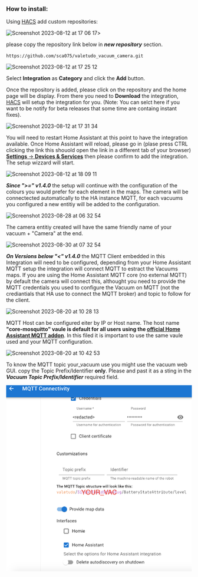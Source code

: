 ### How to install:
Using [HACS](https://hacs.xyz/) add custom repositories:

![Screenshot 2023-08-12 at 17 06 17](https://github.com/sca075/valetudo_vacuum_camera/assets/82227818/4abdf05a-eb50-4317-a0e9-8c6984bdba05)>


please copy the repository link below in ***new repository*** section.
```
https://github.com/sca075/valetudo_vacuum_camera.git
```
![Screenshot 2023-08-12 at 17 25 12](https://github.com/sca075/valetudo_vacuum_camera/assets/82227818/5e0874e6-4599-4853-b69b-940609555491)

Select **Integration** as **Category** and click the **Add** button.

Once the repository is added, please click on the repository and the home page will be display. From there you need to
**Download** the integration, [HACS](https://hacs.xyz/) will setup the integration for you. (Note: You can selct here if you want to be notify for beta releases that some time are containg instant fixes).

![Screenshot 2023-08-12 at 17 31 34](https://github.com/sca075/valetudo_vacuum_camera/assets/82227818/8ab843a7-be55-4203-b107-c62b64d17032)

You will need to restart Home Assistant at this point to have the integration available. Once Home Assistant will reload, please go in (plase press CTRL clicking the link this shouold open the link in a different tab of your browser) [**Settings** -> **Devices & Services**](https://my.home-assistant.io/redirect/config_flow_start/?domain=valetudo_vacuum_camera) then please confirm to add the integration. The setup wizzard will start.

![Screenshot 2023-08-12 at 18 09 11](https://github.com/sca075/valetudo_vacuum_camera/assets/82227818/59f0022e-e233-4311-a6aa-37f17996d6f3)

***Since ">=" v1.4.0*** the setup will continue with the configuration of the colours you would prefer for each element in the maps. The camera will be connectected automatically to the HA instance MQTT, for each vacuums you configured a new entitiy will be added to the configuration.

![Screenshot 2023-08-28 at 06 32 54](https://github.com/sca075/valetudo_vacuum_camera/assets/82227818/f68c8516-610c-4588-9846-13afe30defe7)

The camera entitiy created will have the same friendly name of your vacuum + "Camera" at the end. 

![Screenshot 2023-08-30 at 07 32 54](https://github.com/sca075/valetudo_vacuum_camera/assets/82227818/c4c054a5-e021-4c68-804b-9484d35a42ae)


***On Versions below "<" v1.4.0*** the MQTT Client embedded in this Integration will need to be configured, depending from your Home Assistant MQTT setup the integration will connect MQTT to estract the Vacuums maps. If you are using the Home Assistant MQTT core (no external MQTT) by default the camera will connect this, althought you need to provide the MQTT credentials you used to configure the Vacuum on MQTT (not the crediantials that HA use to connect the MQTT broker) and topic to follow for the client.

![Screenshot 2023-08-20 at 10 28 13](https://github.com/sca075/valetudo_vacuum_camera/assets/82227818/a49cb36e-f7b6-421c-ae0b-c88543044767)

MQTT Host can be configured eiter by IP or Host name. The host name **"core-mosquitto" vaule is default for all users using the [official Home Assistant MQTT addon](https://www.home-assistant.io/integrations/mqtt/)**. In this filed it is important to use the same vaule used and your MQTT configuration.

![Screenshot 2023-08-20 at 10 42 53](https://github.com/sca075/valetudo_vacuum_camera/assets/82227818/d284dd8e-b115-430c-982b-74f426a2cdb4)

To know the MQTT topic your_vacuum use you might use the vacuum web GUI.
copy the Topic Prefix/Identifier **only**. Please and past it as a sting in the
***Vacuum Topic Prefix/Identifier*** required field.

<div align="center">
  <img src="/images/img.png" alt="Valetudo Connections Setting Menu">
</div>
